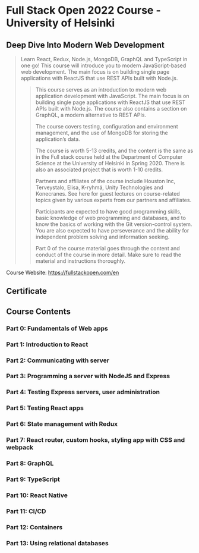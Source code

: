 # Full Stack Open 2022 Course - University of Helsinki

## Deep Dive Into Modern Web Development

> Learn React, Redux, Node.js, MongoDB, GraphQL and TypeScript in one go! This course will introduce you to modern JavaScript-based web development. The main focus is on building single page applications with ReactJS that use REST APIs built with Node.js.
>
>
>> This course serves as an introduction to modern web application development with JavaScript. The main focus is on building single page applications with ReactJS that use REST APIs built with Node.js. The course also contains a section on GraphQL, a modern alternative to REST APIs.
>>
>> The course covers testing, configuration and environment management, and the use of MongoDB for storing the application’s data.
>>
>> The course is worth 5-13 credits, and the content is the same as in the Full stack course held at the Department of Computer Science at the University of Helsinki in Spring 2020. There is also an associated project that is worth 1-10 credits.
>>
>> Partners and affiliates of the course include Houston Inc, Terveystalo, Elisa, K-ryhmä, Unity Technologies and Konecranes. See here for guest lectures on course-related topics given by various experts from our partners and affiliates.
>>
>> Participants are expected to have good programming skills, basic knowledge of web programming and databases, and to know the basics of working with the Git version-control system. You are also expected to have perseverance and the ability for independent problem solving and information seeking.
>>
>> Part 0 of the course material goes through the content and conduct of the course in more detail. Make sure to read the material and instructions thoroughly.

Course Website: https://fullstackopen.com/en

## Certificate

## Course Contents

### Part 0: Fundamentals of Web apps

### Part 1: Introduction to React

### Part 2: Communicating with server

### Part 3: Programming a server with NodeJS and Express

### Part 4: Testing Express servers, user administration

### Part 5: Testing React apps

### Part 6: State management with Redux

### Part 7: React router, custom hooks, styling app with CSS and webpack

### Part 8: GraphQL

### Part 9: TypeScript

### Part 10: React Native

### Part 11: CI/CD

### Part 12: Containers

### Part 13: Using relational databases
